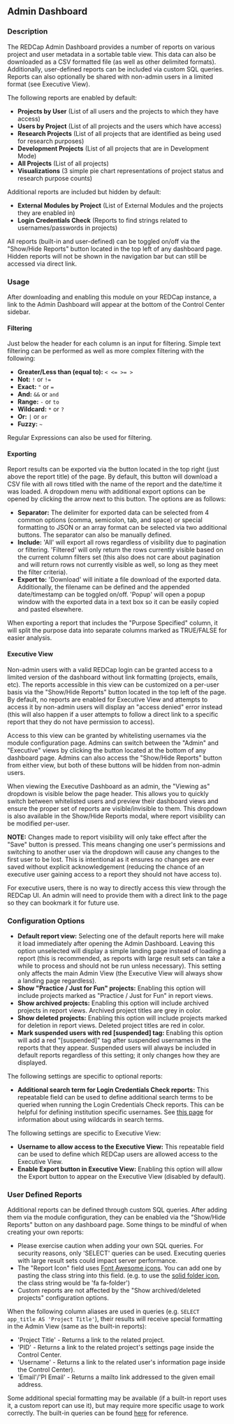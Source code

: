 ## Admin Dashboard

### Description
The REDCap Admin Dashboard provides a number of reports on various project and user metadata in a sortable table view. This data can also be downloaded as a CSV formatted file (as well as other delimited formats). Additionally, user-defined reports can be included via custom SQL queries. Reports can also optionally be shared with non-admin users in a limited format (see Executive View).

The following reports are enabled by default:
* **Projects by User** (List of all users and the projects to which they have access)
* **Users by Project** (List of all projects and the users which have access)
* **Research Projects** (List of all projects that are identified as being used for research purposes)
* **Development Projects** (List of all projects that are in Development Mode)
* **All Projects** (List of all projects)
* **Visualizations** (3 simple pie chart representations of project status and research purpose counts)

Additional reports are included but hidden by default:
* **External Modules by Project** (List of External Modules and the projects they are enabled in)
* **Login Credentials Check** (Reports to find strings related to usernames/passwords in projects)

All reports (built-in and user-defined) can be toggled on/off via the "Show/Hide Reports" button located in the top left of any dashboard page. Hidden reports will not be shown in the navigation bar but can still be accessed via direct link.

### Usage
After downloading and enabling this module on your REDCap instance, a link to the Admin Dashboard will appear at the bottom of the Control Center sidebar.

#### Filtering
Just below the header for each column is an input for filtering. Simple text filtering can be performed as well as more complex filtering with the following:

* **Greater/Less than (equal to):** `< <= >= >`
* **Not:** `!` or `!=`
* **Exact:** `"` or `=`
* **And:** `&&` or `and`
* **Range:** `-` or `to`
* **Wildcard:** `*` or `?`
* **Or:** `|` or `or`
* **Fuzzy:** `~`

Regular Expressions can also be used for filtering.

#### Exporting
Report results can be exported via the button located in the top right (just above the report title) of the page. By default, this button will download a CSV file with all rows titled with the name of the report and the date/time it was loaded. A dropdown menu with additional export options can be opened by clicking the arrow next to this button. The options are as follows:

* **Separator:** The delimiter for exported data can be selected from 4 common options (comma, semicolon, tab, and space) or special formatting to JSON or an array format can be selected via two additional buttons. The separator can also be manually defined.
* **Include:** 'All' will export all rows regardless of visibility due to pagination or filtering. 'Filtered' will only return the rows currently visible based on the current column filters set (this also does not care about pagination and will return rows not currently visible as well, so long as they meet the filter criteria).
* **Export to:** 'Download' will initiate a file download of the exported data. Additionally, the filename can be defined and the appended date/timestamp can be toggled on/off. 'Popup' will open a popup window with the exported data in a text box so it can be easily copied and pasted elsewhere.

When exporting a report that includes the "Purpose Specified" column, it will split the purpose data into separate columns marked as TRUE/FALSE for easier analysis.

#### Executive View
Non-admin users with a valid REDCap login can be granted access to a limited version of the dashboard without link formatting (projects, emails, etc). The reports accessible in this view can be customized on a per-user basis via the "Show/Hide Reports" button located in the top left of the page. By default, no reports are enabled for Executive View and attempts to access it by non-admin users will display an "access denied" error instead (this will also happen if a user attempts to follow a direct link to a specific report that they do not have permission to access).

Access to this view can be granted by whitelisting usernames via the module configuration page. Admins can switch between the "Admin" and "Executive" views by clicking the button located at the bottom of any dashboard page. Admins can also access the "Show/Hide Reports" button from either view, but both of these buttons will be hidden from non-admin users.

When viewing the Executive Dashboard as an admin, the "Viewing as" dropdown is visible below the page header. This allows you to quickly switch between whitelisted users and preview their dashboard views and ensure the proper set of reports are visible/invisible to them. This dropdown is also available in the Show/Hide Reports modal, where report visibility can be modified per-user.

**NOTE:** Changes made to report visibility will only take effect after the "Save" button is pressed. This means changing one user's permissions and switching to another user via the dropdown will cause any changes to the first user to be lost. This is intentional as it ensures no changes are ever saved without explicit acknowledgement (reducing the chance of an executive user gaining access to a report they should not have access to).

For executive users, there is no way to directly access this view through the REDCap UI. An admin will need to provide them with a direct link to the page so they can bookmark it for future use.

### Configuration Options
* **Default report view:** Selecting one of the default reports here will make it load immediately after opening the Admin Dashboard. Leaving this option unselected will display a simple landing page instead of loading a report (this is recommended, as reports with large result sets can take a while to process and should not be run unless necessary). This setting only affects the main Admin View (the Executive View will always show a landing page regardless).
* **Show "Practice / Just for Fun" projects:** Enabling this option will include projects marked as "Practice / Just for Fun" in report views.
* **Show archived projects:** Enabling this option will include archived projects in report views. Archived project titles are grey in color.
* **Show deleted projects:** Enabling this option will include projects marked for deletion in report views. Deleted project titles are red in color.
* **Mark suspended users with red [suspended] tag:** Enabling this option will add a red "[suspended]" tag after suspended usernames in the reports that they appear. Suspended users will always be included in default reports regardless of this setting; it only changes how they are displayed.

The following settings are specific to optional reports:

* **Additional search term for Login Credentials Check reports:** This repeatable field can be used to define additional search terms to be queried when running the Login Credentials Check reports. This can be helpful for defining institution specific usernames. See [this page](https://www.w3schools.com/sql/sql_wildcards.asp) for information about using wildcards in search terms.

The following settings are specific to Executive View:

* **Username to allow access to the Executive View:** This repeatable field can be used to define which REDCap users are allowed access to the Executive View.
* **Enable Export button in Executive View:** Enabling this option will allow the Export button to appear on the Executive View (disabled by default).

### User Defined Reports
Additional reports can be defined through custom SQL queries. After adding them via the module configuration, they can be enabled via the "Show/Hide Reports" button on any dashboard page. Some things to be mindful of when creating your own reports:

* Please exercise caution when adding your own SQL queries. For security reasons, only 'SELECT' queries can be used. Executing queries with large result sets could impact server performance.
* The "Report Icon" field uses [Font Awesome icons](http://fontawesome.com/icons). You can add one by pasting the class string into this field. (e.g. to use the [solid folder icon](https://fontawesome.com/icons/folder?style=solid), the class string would be 'fa fa-folder')
* Custom reports are not affected by the "Show archived/deleted projects" configuration options.

When the following column aliases are used in queries (e.g. `SELECT app_title AS 'Project Title'`), their results will receive special formatting in the Admin View (same as the built-in reports):

* 'Project Title' - Returns a link to the related project.
* 'PID' - Returns a link to the related project's settings page inside the Control Center.
* 'Username' - Returns a link to the related user's information page inside the Control Center).
* 'Email'/'PI Email' - Returns a mailto link addressed to the given email address.

Some additional special formatting may be available (if a built-in report uses it, a custom report can use it), but may require more specific usage to work correctly. The built-in queries can be found [here](https://gist.github.com/eaneuhaus/95ec2010599497e88dfaf710a86a5f99) for reference.